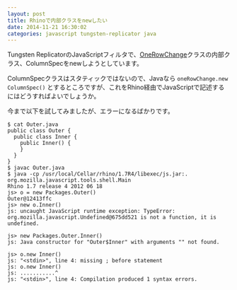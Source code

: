 ```yaml
---
layout: post
title: Rhinoで内部クラスをnewしたい
date: 2014-11-21 16:30:02
categories: javascript tungsten-replicator java
---
```

<p>Tungsten ReplicatorのJavaScriptフィルタで、<a href="http://tungsten-replicator.googlecode.com/svn/trunk/replicator/src/java/com/continuent/tungsten/replicator/dbms/OneRowChange.java" rel="noreferrer">OneRowChange</a>クラスの内部クラス、ColumnSpecをnewしようとしています。</p>

<p>ColumnSpecクラスはスタティックではないので、Javaなら <code>oneRowChange.new ColumnSpec()</code> とするところですが、これをRhino経由でJavaScriptで記述するにはどうすればよいでしょうか。</p>

<p>今まで以下を試してみましたが、エラーになるばかりです。</p>

<pre><code>$ cat Outer.java
public class Outer {
  public class Inner {
    public Inner() {
    }
  }
}
$ javac Outer.java
$ java -cp /usr/local/Cellar/rhino/1.7R4/libexec/js.jar:. org.mozilla.javascript.tools.shell.Main
Rhino 1.7 release 4 2012 06 18
js&gt; o = new Packages.Outer()
Outer@12413ffc
js&gt; new o.Inner()
js: uncaught JavaScript runtime exception: TypeError: org.mozilla.javascript.Undefined@675dd521 is not a function, it is undefined.

js&gt; new Packages.Outer.Inner()
js: Java constructor for "Outer$Inner" with arguments "" not found.

js&gt; o.new Inner()
js: "&lt;stdin&gt;", line 4: missing ; before statement
js: o.new Inner()
js: ...........^
js: "&lt;stdin&gt;", line 4: Compilation produced 1 syntax errors.
</code></pre>
